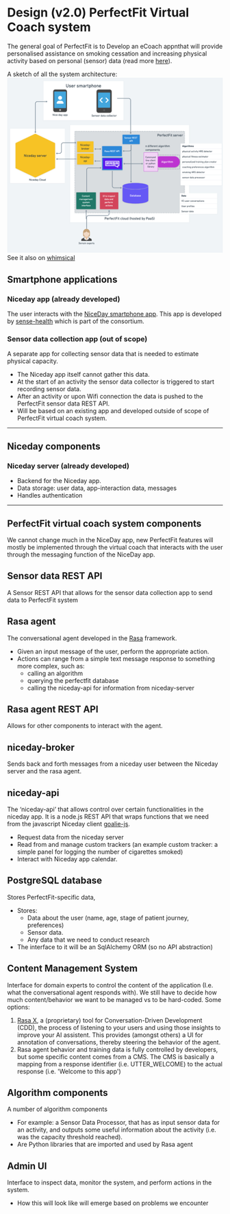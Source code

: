 # Design (v2.0) PerfectFit Virtual Coach system
The general goal of PerfectFit is to Develop an eCoach appnthat will provide personalised assistance on smoking cessation 
and increasing physical activity based on personal (sensor) data 
(read more [here](https://www.research-software.nl/projects/583)).

A sketch of all the system architecture:
<img src = "img/design.png" width = "1000" title="Design">
See it also on [whimsical](https://whimsical.com/perfectfit-UtvRnxdP8P79humXTnjb9J)

## Smartphone applications
### Niceday app (already developed)
The user interacts with the
[NiceDay smartphone app](https://play.google.com/store/apps/details?id=nl.sense.goalie2&hl=nl&gl=US).
This app is developed by [sense-health](https://sense-health.com/) which is part of the consortium.
 
### Sensor data collection app (out of scope)
A separate app for collecting sensor data that is needed to estimate physical capacity. 
* The Niceday app itself cannot gather this data.
* At the start of an activity the sensor data collector is triggered to start recording sensor data.
* After an activity or upon Wifi connection the data is pushed to the PerfectFit sensor data REST API.
* Will be based on an existing app and developed outside of scope of PerfectFit
virtual coach system.
--- 

## Niceday components
### Niceday server (already developed)
* Backend for the Niceday app.
* Data storage: user data, app-interaction data, messages
* Handles authentication

--- 
## PerfectFit virtual coach system components
We cannot change much in the NiceDay app, new PerfectFit features will mostly be implemented 
through the virtual coach that interacts with the user through the messaging function of the 
NiceDay app. 

## Sensor data REST API
A Sensor REST API that allows for the sensor data collection app to send data to PerfectFit system

## Rasa agent
The conversational agent developed in the [Rasa](https://rasa.com/) framework.
* Given an input message of the user, perform the appropriate action.
* Actions can range from a simple text message response to something more complex, such as:
  - calling an algorithm 
  - querying the perfectfit database
  - calling the niceday-api for information from niceday-server

## Rasa agent REST API
Allows for other components to interact with the agent.

## niceday-broker
Sends back and forth messages from a niceday user between the Niceday server and the rasa agent.

## niceday-api
The ‘niceday-api’ that allows control over certain functionalities in the niceday app.
It is a node.js REST API that wraps functions that we need from the javascript Niceday client 
[goalie-js](https://github.com/senseobservationsystems/goalie-js).
* Request data from the niceday server
* Read from and manage custom trackers 
(an example custom tracker: a simple panel for logging the number of cigarettes smoked)
* Interact with Niceday app calendar.

## PostgreSQL database
Stores PerfectFit-specific data, 
* Stores:
  - Data about the user (name, age, stage of patient journey, preferences)
  - Sensor data.
  - Any data that we need to conduct research
* The interface to it will be an SqlAlchemy ORM (so no API abstraction)

## Content Management System
Interface for domain experts to control the content of the application 
(I.e. what the conversational agent responds with).
We still have to decide how much content/behavior we want to be managed vs to be hard-coded.
Some options:
1. [Rasa X](https://rasa.com/docs/rasa-x/), a (proprietary) tool for Conversation-Driven Development (CDD), 
the process of listening to your users and using those insights to improve your AI assistent.
This provides (amongst others) a UI for annotation of conversations, thereby steering the
behavior of the agent.
2. Rasa agent behavior and training data is fully controlled by developers, but some specific content comes from a CMS. 
The CMS is basically a mapping from a response identifier (i.e. UTTER_WELCOME) to the actual 
response (i.e. 'Welcome to this app')

## Algorithm components
A number of algorithm components 
* For example: a Sensor Data Processor, that has as input sensor data for an activity, 
and outputs some useful information about the activity (i.e. was the capacity threshold reached).
* Are Python libraries that are imported and used by Rasa agent

## Admin UI
Interface to inspect data, monitor the system, and perform actions in the system.
* How this will look like will emerge based on problems we encounter
